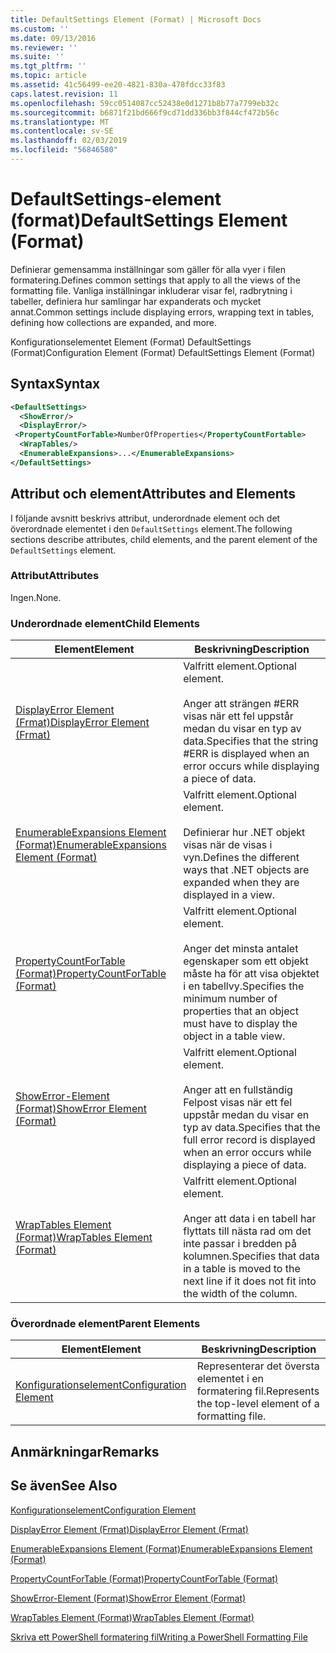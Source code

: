 ```yaml
---
title: DefaultSettings Element (Format) | Microsoft Docs
ms.custom: ''
ms.date: 09/13/2016
ms.reviewer: ''
ms.suite: ''
ms.tgt_pltfrm: ''
ms.topic: article
ms.assetid: 41c56499-ee20-4821-830a-478fdcc33f83
caps.latest.revision: 11
ms.openlocfilehash: 59cc0514087cc52438e0d1271b8b77a7799eb32c
ms.sourcegitcommit: b6871f21bd666f9cd71dd336bb3f844cf472b56c
ms.translationtype: MT
ms.contentlocale: sv-SE
ms.lasthandoff: 02/03/2019
ms.locfileid: "56846580"
---
```

# <a name="defaultsettings-element-format"></a><span data-ttu-id="9d0df-102">DefaultSettings-element (format)</span><span class="sxs-lookup"><span data-stu-id="9d0df-102">DefaultSettings Element (Format)</span></span>

<span data-ttu-id="9d0df-103">Definierar gemensamma inställningar som gäller för alla vyer i filen formatering.</span><span class="sxs-lookup"><span data-stu-id="9d0df-103">Defines common settings that apply to all the views of the formatting file.</span></span> <span data-ttu-id="9d0df-104">Vanliga inställningar inkluderar visar fel, radbrytning i tabeller, definiera hur samlingar har expanderats och mycket annat.</span><span class="sxs-lookup"><span data-stu-id="9d0df-104">Common settings include displaying errors, wrapping text in tables, defining how collections are expanded, and more.</span></span>

<span data-ttu-id="9d0df-105">Konfigurationselementet Element (Format) DefaultSettings (Format)</span><span class="sxs-lookup"><span data-stu-id="9d0df-105">Configuration Element (Format) DefaultSettings Element (Format)</span></span>

## <a name="syntax"></a><span data-ttu-id="9d0df-106">Syntax</span><span class="sxs-lookup"><span data-stu-id="9d0df-106">Syntax</span></span>

```xml
<DefaultSettings>
  <ShowError/>
  <DisplayError/>
 <PropertyCountForTable>NumberOfProperties</PropertyCountFortable>
  <WrapTables/>
  <EnumerableExpansions>...</EnumerableExpansions>
</DefaultSettings>
```

## <a name="attributes-and-elements"></a><span data-ttu-id="9d0df-107">Attribut och element</span><span class="sxs-lookup"><span data-stu-id="9d0df-107">Attributes and Elements</span></span>

<span data-ttu-id="9d0df-108">I följande avsnitt beskrivs attribut, underordnade element och det överordnade elementet i den `DefaultSettings` element.</span><span class="sxs-lookup"><span data-stu-id="9d0df-108">The following sections describe attributes, child elements, and the parent element of the `DefaultSettings` element.</span></span>

### <a name="attributes"></a><span data-ttu-id="9d0df-109">Attribut</span><span class="sxs-lookup"><span data-stu-id="9d0df-109">Attributes</span></span>

<span data-ttu-id="9d0df-110">Ingen.</span><span class="sxs-lookup"><span data-stu-id="9d0df-110">None.</span></span>

### <a name="child-elements"></a><span data-ttu-id="9d0df-111">Underordnade element</span><span class="sxs-lookup"><span data-stu-id="9d0df-111">Child Elements</span></span>

|<span data-ttu-id="9d0df-112">Element</span><span class="sxs-lookup"><span data-stu-id="9d0df-112">Element</span></span>|<span data-ttu-id="9d0df-113">Beskrivning</span><span class="sxs-lookup"><span data-stu-id="9d0df-113">Description</span></span>|
|-------------|-----------------|
|[<span data-ttu-id="9d0df-114">DisplayError Element (Frmat)</span><span class="sxs-lookup"><span data-stu-id="9d0df-114">DisplayError Element (Frmat)</span></span>](./displayerror-element-format.md)|<span data-ttu-id="9d0df-115">Valfritt element.</span><span class="sxs-lookup"><span data-stu-id="9d0df-115">Optional element.</span></span><br /><br /> <span data-ttu-id="9d0df-116">Anger att strängen #ERR visas när ett fel uppstår medan du visar en typ av data.</span><span class="sxs-lookup"><span data-stu-id="9d0df-116">Specifies that the string #ERR is displayed when an error occurs while displaying a piece of data.</span></span>|
|[<span data-ttu-id="9d0df-117">EnumerableExpansions Element (Format)</span><span class="sxs-lookup"><span data-stu-id="9d0df-117">EnumerableExpansions Element (Format)</span></span>](./enumerableexpansions-element-format.md)|<span data-ttu-id="9d0df-118">Valfritt element.</span><span class="sxs-lookup"><span data-stu-id="9d0df-118">Optional element.</span></span><br /><br /> <span data-ttu-id="9d0df-119">Definierar hur .NET objekt visas när de visas i vyn.</span><span class="sxs-lookup"><span data-stu-id="9d0df-119">Defines the different ways that .NET objects are expanded when they are displayed in a view.</span></span>|
|[<span data-ttu-id="9d0df-120">PropertyCountForTable (Format)</span><span class="sxs-lookup"><span data-stu-id="9d0df-120">PropertyCountForTable (Format)</span></span>](./propertycountfortable-element-format.md)|<span data-ttu-id="9d0df-121">Valfritt element.</span><span class="sxs-lookup"><span data-stu-id="9d0df-121">Optional element.</span></span><br /><br /> <span data-ttu-id="9d0df-122">Anger det minsta antalet egenskaper som ett objekt måste ha för att visa objektet i en tabellvy.</span><span class="sxs-lookup"><span data-stu-id="9d0df-122">Specifies the minimum number of properties that an object must have to display the object in a table view.</span></span>|
|[<span data-ttu-id="9d0df-123">ShowError-Element (Format)</span><span class="sxs-lookup"><span data-stu-id="9d0df-123">ShowError Element (Format)</span></span>](./showerror-element-format.md)|<span data-ttu-id="9d0df-124">Valfritt element.</span><span class="sxs-lookup"><span data-stu-id="9d0df-124">Optional element.</span></span><br /><br /> <span data-ttu-id="9d0df-125">Anger att en fullständig Felpost visas när ett fel uppstår medan du visar en typ av data.</span><span class="sxs-lookup"><span data-stu-id="9d0df-125">Specifies that the full error record is displayed when an error occurs while displaying a piece of data.</span></span>|
|[<span data-ttu-id="9d0df-126">WrapTables Element (Format)</span><span class="sxs-lookup"><span data-stu-id="9d0df-126">WrapTables Element (Format)</span></span>](./wraptables-element-format.md)|<span data-ttu-id="9d0df-127">Valfritt element.</span><span class="sxs-lookup"><span data-stu-id="9d0df-127">Optional element.</span></span><br /><br /> <span data-ttu-id="9d0df-128">Anger att data i en tabell har flyttats till nästa rad om det inte passar i bredden på kolumnen.</span><span class="sxs-lookup"><span data-stu-id="9d0df-128">Specifies that data in a table is moved to the next line if it does not fit into the width of the column.</span></span>|

### <a name="parent-elements"></a><span data-ttu-id="9d0df-129">Överordnade element</span><span class="sxs-lookup"><span data-stu-id="9d0df-129">Parent Elements</span></span>

|<span data-ttu-id="9d0df-130">Element</span><span class="sxs-lookup"><span data-stu-id="9d0df-130">Element</span></span>|<span data-ttu-id="9d0df-131">Beskrivning</span><span class="sxs-lookup"><span data-stu-id="9d0df-131">Description</span></span>|
|-------------|-----------------|
|[<span data-ttu-id="9d0df-132">Konfigurationselement</span><span class="sxs-lookup"><span data-stu-id="9d0df-132">Configuration Element</span></span>](./configuration-element-format.md)|<span data-ttu-id="9d0df-133">Representerar det översta elementet i en formatering fil.</span><span class="sxs-lookup"><span data-stu-id="9d0df-133">Represents the top-level element of a formatting file.</span></span>|

## <a name="remarks"></a><span data-ttu-id="9d0df-134">Anmärkningar</span><span class="sxs-lookup"><span data-stu-id="9d0df-134">Remarks</span></span>

## <a name="see-also"></a><span data-ttu-id="9d0df-135">Se även</span><span class="sxs-lookup"><span data-stu-id="9d0df-135">See Also</span></span>

[<span data-ttu-id="9d0df-136">Konfigurationselement</span><span class="sxs-lookup"><span data-stu-id="9d0df-136">Configuration Element</span></span>](./configuration-element-format.md)

[<span data-ttu-id="9d0df-137">DisplayError Element (Frmat)</span><span class="sxs-lookup"><span data-stu-id="9d0df-137">DisplayError Element (Frmat)</span></span>](./displayerror-element-format.md)

[<span data-ttu-id="9d0df-138">EnumerableExpansions Element (Format)</span><span class="sxs-lookup"><span data-stu-id="9d0df-138">EnumerableExpansions Element (Format)</span></span>](./enumerableexpansions-element-format.md)

[<span data-ttu-id="9d0df-139">PropertyCountForTable (Format)</span><span class="sxs-lookup"><span data-stu-id="9d0df-139">PropertyCountForTable (Format)</span></span>](./propertycountfortable-element-format.md)

[<span data-ttu-id="9d0df-140">ShowError-Element (Format)</span><span class="sxs-lookup"><span data-stu-id="9d0df-140">ShowError Element (Format)</span></span>](./showerror-element-format.md)

[<span data-ttu-id="9d0df-141">WrapTables Element (Format)</span><span class="sxs-lookup"><span data-stu-id="9d0df-141">WrapTables Element (Format)</span></span>](./wraptables-element-format.md)

[<span data-ttu-id="9d0df-142">Skriva ett PowerShell formatering fil</span><span class="sxs-lookup"><span data-stu-id="9d0df-142">Writing a PowerShell Formatting File</span></span>](./writing-a-powershell-formatting-file.md)
